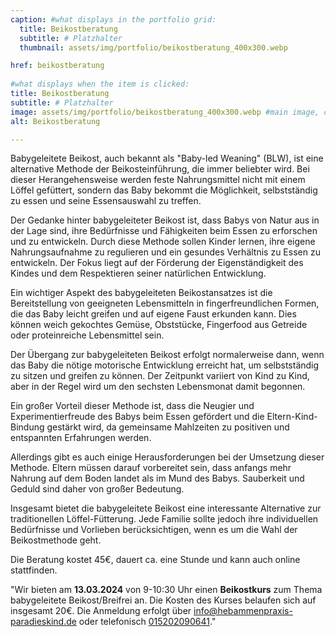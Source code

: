 ```yaml
---
caption: #what displays in the portfolio grid:
  title: Beikostberatung
  subtitle: # Platzhalter
  thumbnail: assets/img/portfolio/beikostberatung_400x300.webp

href: beikostberatung
  
#what displays when the item is clicked:
title: Beikostberatung
subtitle: # Platzhalter
image: assets/img/portfolio/beikostberatung_400x300.webp #main image, can be a link or a file in assets/img/portfolio
alt: Beikostberatung

---
```


Babygeleitete Beikost, auch bekannt als "Baby-led Weaning" (BLW), ist eine alternative Methode der Beikosteinführung, die immer beliebter wird. Bei dieser Herangehensweise werden feste Nahrungsmittel nicht mit einem Löffel gefüttert, sondern das Baby bekommt die Möglichkeit, selbstständig zu essen und seine Essensauswahl zu treffen.

Der Gedanke hinter babygeleiteter Beikost ist, dass Babys von Natur aus in der Lage sind, ihre Bedürfnisse und Fähigkeiten beim Essen zu erforschen und zu entwickeln. Durch diese Methode sollen Kinder lernen, ihre eigene Nahrungsaufnahme zu regulieren und ein gesundes Verhältnis zu Essen zu entwickeln. Der Fokus liegt auf der Förderung der Eigenständigkeit des Kindes und dem Respektieren seiner natürlichen Entwicklung.

Ein wichtiger Aspekt des babygeleiteten Beikostansatzes ist die Bereitstellung von geeigneten Lebensmitteln in fingerfreundlichen Formen, die das Baby leicht greifen und auf eigene Faust erkunden kann. Dies können weich gekochtes Gemüse, Obststücke, Fingerfood aus Getreide oder proteinreiche Lebensmittel sein.

Der Übergang zur babygeleiteten Beikost erfolgt normalerweise dann, wenn das Baby die nötige motorische Entwicklung erreicht hat, um selbstständig zu sitzen und greifen zu können. Der Zeitpunkt variiert von Kind zu Kind, aber in der Regel wird um den sechsten Lebensmonat damit begonnen.

Ein großer Vorteil dieser Methode ist, dass die Neugier und Experimentierfreude des Babys beim Essen gefördert und die Eltern-Kind-Bindung gestärkt wird, da gemeinsame Mahlzeiten zu positiven und entspannten Erfahrungen werden.

Allerdings gibt es auch einige Herausforderungen bei der Umsetzung dieser Methode. Eltern müssen darauf vorbereitet sein, dass anfangs mehr Nahrung auf dem Boden landet als im Mund des Babys. Sauberkeit und Geduld sind daher von großer Bedeutung.

Insgesamt bietet die babygeleitete Beikost eine interessante Alternative zur traditionellen Löffel-Fütterung. Jede Familie sollte jedoch ihre individuellen Bedürfnisse und Vorlieben berücksichtigen, wenn es um die Wahl der Beikostmethode geht.

Die Beratung kostet 45€, dauert ca. eine Stunde und kann auch online stattfinden.

"Wir bieten am **13.03.2024** von 9-10:30 Uhr einen **Beikostkurs** zum Thema babygeleitete Beikost/Breifrei an. 
      Die Kosten des Kurses belaufen sich auf insgesamt 20€. Die Anmeldung erfolgt über 
      [info@hebammenpraxis-paradieskind.de](mailto:info@hebammenpraxis-paradieskind.de) 
      oder telefonisch [015202090641](tel:+4915202090641)."
